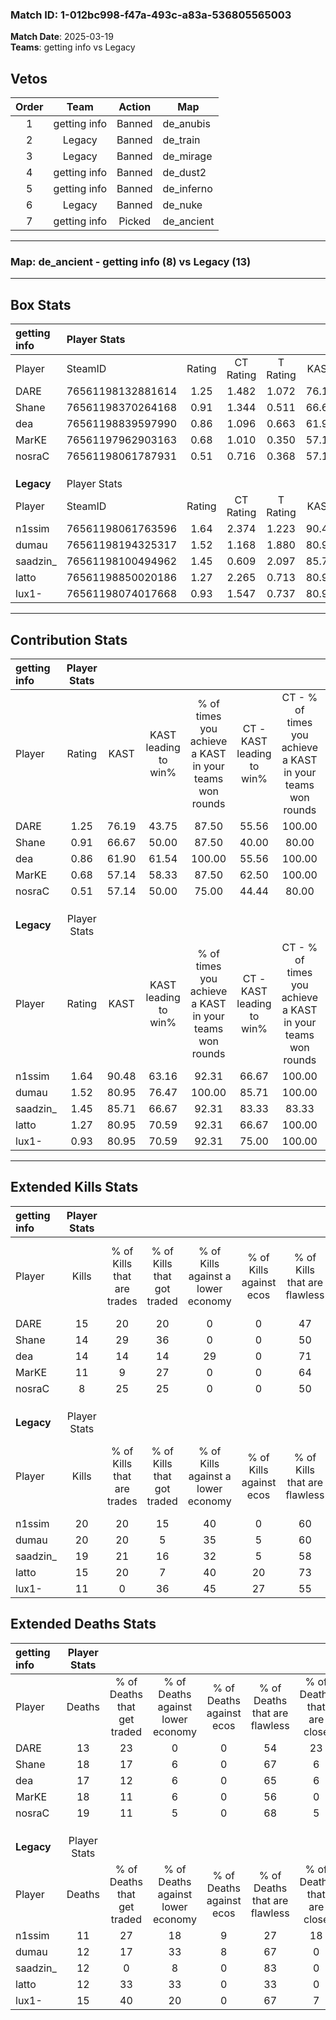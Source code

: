 ### Match ID: 1-012bc998-f47a-493c-a83a-536805565003  
**Match Date**: 2025-03-19  
**Teams**: getting info vs Legacy  

## Vetos  

| Order | Team | Action | Map |
| :---: | :--: | :----: | --- |
| 1 | getting info | Banned | de_anubis |
| 2 | Legacy | Banned | de_train |
| 3 | Legacy | Banned | de_mirage |
| 4 | getting info | Banned | de_dust2 |
| 5 | getting info | Banned | de_inferno |
| 6 | Legacy | Banned | de_nuke |
| 7 | getting info | Picked | de_ancient |

---  

### **Map**: de_ancient - getting info (8) vs Legacy (13)  
---  

## Box Stats  

| **getting info** | Player Stats      |        |           |          |       |       |       |         |        |      |     |
| :- | :- | :-: | :-: | :-: | :-: | :-: | :-: | :-: | :-: | :-: | :-: |
| Player           | SteamID           | Rating | CT Rating | T Rating | KAST  |  ADR  | Kills | Assists | Deaths | K/D  | HS% |
| DARE             | 76561198132881614 |  1.25  |   1.482   |  1.072   | 76.19 | 94.9  |  15   |    9    |   13   | 1.15 | 60  |
| Shane            | 76561198370264168 |  0.91  |   1.344   |  0.511   | 66.67 | 69.8  |  14   |    4    |   18   | 0.78 | 92  |
| dea              | 76561198839597990 |  0.86  |   1.096   |  0.663   | 61.90 | 58.0  |  14   |    3    |   17   | 0.82 | 57  |
| MarKE            | 76561197962903163 |  0.68  |   1.010   |  0.350   | 57.14 | 58.3  |  11   |    3    |   18   | 0.61 | 45  |
| nosraC           | 76561198061787931 |  0.51  |   0.716   |  0.368   | 57.14 | 53.1  |   8   |    4    |   19   | 0.42 | 50  |
|                  |                   |        |           |          |       |       |       |         |        |      |     |
|                  |                   |        |           |          |       |       |       |         |        |      |     |
|                  |                   |        |           |          |       |       |       |         |        |      |     |
| **Legacy**       | Player Stats      |        |           |          |       |       |       |         |        |      |     |
| Player           | SteamID           | Rating | CT Rating | T Rating | KAST  |  ADR  | Kills | Assists | Deaths | K/D  | HS% |
| n1ssim           | 76561198061763596 |  1.64  |   2.374   |  1.223   | 90.48 | 102.4 |  20   |    9    |   11   | 1.82 | 45  |
| dumau            | 76561198194325317 |  1.52  |   1.168   |  1.880   | 80.95 | 99.9  |  20   |    7    |   12   | 1.67 | 50  |
| saadzin_         | 76561198100494962 |  1.45  |   0.609   |  2.097   | 85.71 | 82.5  |  19   |    5    |   12   | 1.58 | 47  |
| latto            | 76561198850020186 |  1.27  |   2.265   |  0.713   | 80.95 | 84.4  |  15   |    8    |   12   | 1.25 | 46  |
| lux1-            | 76561198074017668 |  0.93  |   1.547   |  0.737   | 80.95 | 61.4  |  11   |    2    |   15   | 0.73 | 63  |
---  

## Contribution Stats  

| **getting info** | Player Stats |       |                      |                                                        |                           |                                                             |                          |                                                            |
| :- | :-: | :-: | :-: | :-: | :-: | :-: | :-: | :-: |
| Player           |    Rating    | KAST  | KAST leading to win% | % of times you achieve a KAST in your teams won rounds | CT - KAST leading to win% | CT - % of times you achieve a KAST in your teams won rounds | T - KAST leading to win% | T - % of times you achieve a KAST in your teams won rounds |
| DARE             |     1.25     | 76.19 |        43.75         |                         87.50                          |           55.56           |                           100.00                            |          28.57           |                           66.67                            |
| Shane            |     0.91     | 66.67 |        50.00         |                         87.50                          |           40.00           |                            80.00                            |          75.00           |                           100.00                           |
| dea              |     0.86     | 61.90 |        61.54         |                         100.00                         |           55.56           |                           100.00                            |          75.00           |                           100.00                           |
| MarKE            |     0.68     | 57.14 |        58.33         |                         87.50                          |           62.50           |                           100.00                            |          50.00           |                           66.67                            |
| nosraC           |     0.51     | 57.14 |        50.00         |                         75.00                          |           44.44           |                            80.00                            |          66.67           |                           66.67                            |
|                  |              |       |                      |                                                        |                           |                                                             |                          |                                                            |
|                  |              |       |                      |                                                        |                           |                                                             |                          |                                                            |
|                  |              |       |                      |                                                        |                           |                                                             |                          |                                                            |
| **Legacy**       | Player Stats |       |                      |                                                        |                           |                                                             |                          |                                                            |
| Player           |    Rating    | KAST  | KAST leading to win% | % of times you achieve a KAST in your teams won rounds | CT - KAST leading to win% | CT - % of times you achieve a KAST in your teams won rounds | T - KAST leading to win% | T - % of times you achieve a KAST in your teams won rounds |
| n1ssim           |     1.64     | 90.48 |        63.16         |                         92.31                          |           66.67           |                           100.00                            |          60.00           |                           85.71                            |
| dumau            |     1.52     | 80.95 |        76.47         |                         100.00                         |           85.71           |                           100.00                            |          70.00           |                           100.00                           |
| saadzin_         |     1.45     | 85.71 |        66.67         |                         92.31                          |           83.33           |                            83.33                            |          58.33           |                           100.00                           |
| latto            |     1.27     | 80.95 |        70.59         |                         92.31                          |           66.67           |                           100.00                            |          75.00           |                           85.71                            |
| lux1-            |     0.93     | 80.95 |        70.59         |                         92.31                          |           75.00           |                           100.00                            |          66.67           |                           85.71                            |
---  

## Extended Kills Stats  

| **getting info** | Player Stats |                            |                            |                                    |                         |                              |                                 |                                       |                    |           |
| :- | :-: | :-: | :-: | :-: | :-: | :-: | :-: | :-: | :-: | :-: |
| Player           |    Kills     | % of Kills that are trades | % of Kills that got traded | % of Kills against a lower economy | % of Kills against ecos | % of Kills that are flawless | % of Kills that are close duels | % of Kills that are assisted by flash | Pistol Round Kills | AWP Kills |
| DARE             |      15      |             20             |             20             |                 0                  |            0            |              47              |                0                |                   7                   |         0          |     2     |
| Shane            |      14      |             29             |             36             |                 0                  |            0            |              50              |                0                |                  14                   |         0          |     1     |
| dea              |      14      |             14             |             14             |                 29                 |            0            |              71              |                0                |                   0                   |         2          |     1     |
| MarKE            |      11      |             9              |             27             |                 0                  |            0            |              64              |                9                |                  18                   |         0          |     2     |
| nosraC           |      8       |             25             |             25             |                 0                  |            0            |              50              |               25                |                   0                   |         0          |     1     |
|                  |              |                            |                            |                                    |                         |                              |                                 |                                       |                    |           |
|                  |              |                            |                            |                                    |                         |                              |                                 |                                       |                    |           |
|                  |              |                            |                            |                                    |                         |                              |                                 |                                       |                    |           |
| **Legacy**       | Player Stats |                            |                            |                                    |                         |                              |                                 |                                       |                    |           |
| Player           |    Kills     | % of Kills that are trades | % of Kills that got traded | % of Kills against a lower economy | % of Kills against ecos | % of Kills that are flawless | % of Kills that are close duels | % of Kills that are assisted by flash | Pistol Round Kills | AWP Kills |
| n1ssim           |      20      |             20             |             15             |                 40                 |            0            |              60              |                0                |                   0                   |         0          |     3     |
| dumau            |      20      |             20             |             5              |                 35                 |            5            |              60              |               10                |                   5                   |         1          |     0     |
| saadzin_         |      19      |             21             |             16             |                 32                 |            5            |              58              |                5                |                   0                   |         4          |     2     |
| latto            |      15      |             20             |             7              |                 40                 |           20            |              73              |               13                |                   7                   |         1          |     1     |
| lux1-            |      11      |             0              |             36             |                 45                 |           27            |              55              |                9                |                   9                   |         0          |     2     |
## Extended Deaths Stats  

| **getting info** | Player Stats |                             |                                   |                          |                               |                            |                           |               |
| :- | :-: | :-: | :-: | :-: | :-: | :-: | :-: | :-: |
| Player           |    Deaths    | % of Deaths that get traded | % of Deaths against lower economy | % of Deaths against ecos | % of Deaths that are flawless | % of Deaths that are close | % of Deaths while blinded | Deaths to AWP |
| DARE             |      13      |             23              |                 0                 |            0             |              54               |             23             |             0             |       0       |
| Shane            |      18      |             17              |                 6                 |            0             |              67               |             6              |            11             |       2       |
| dea              |      17      |             12              |                 6                 |            0             |              65               |             6              |             0             |       2       |
| MarKE            |      18      |             11              |                 6                 |            0             |              56               |             0              |             0             |       2       |
| nosraC           |      19      |             11              |                 5                 |            0             |              68               |             5              |             5             |       0       |
|                  |              |                             |                                   |                          |                               |                            |                           |               |
|                  |              |                             |                                   |                          |                               |                            |                           |               |
|                  |              |                             |                                   |                          |                               |                            |                           |               |
| **Legacy**       | Player Stats |                             |                                   |                          |                               |                            |                           |               |
| Player           |    Deaths    | % of Deaths that get traded | % of Deaths against lower economy | % of Deaths against ecos | % of Deaths that are flawless | % of Deaths that are close | % of Deaths while blinded | Deaths to AWP |
| n1ssim           |      11      |             27              |                18                 |            9             |              27               |             18             |             9             |       0       |
| dumau            |      12      |             17              |                33                 |            8             |              67               |             0              |             8             |       1       |
| saadzin_         |      12      |              0              |                 8                 |            0             |              83               |             0              |             0             |       0       |
| latto            |      12      |             33              |                33                 |            0             |              33               |             0              |            17             |       0       |
| lux1-            |      15      |             40              |                20                 |            0             |              67               |             7              |             7             |       1       |
